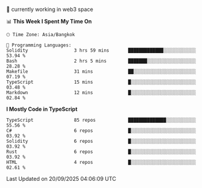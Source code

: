 🔭 currently working in web3 space

<!--START_SECTION:waka-->
📊 **This Week I Spent My Time On** 

```text
🕑︎ Time Zone: Asia/Bangkok

💬 Programming Languages: 
Solidity                 3 hrs 59 mins       █████████████░░░░░░░░░░░░   53.94 % 
Bash                     2 hrs 5 mins        ███████░░░░░░░░░░░░░░░░░░   28.28 % 
Makefile                 31 mins             ██░░░░░░░░░░░░░░░░░░░░░░░   07.19 % 
TypeScript               15 mins             █░░░░░░░░░░░░░░░░░░░░░░░░   03.48 % 
Markdown                 12 mins             █░░░░░░░░░░░░░░░░░░░░░░░░   02.84 % 
```

**I Mostly Code in TypeScript** 

```text
TypeScript               85 repos            ██████████████░░░░░░░░░░░   55.56 % 
C#                       6 repos             █░░░░░░░░░░░░░░░░░░░░░░░░   03.92 % 
Solidity                 6 repos             █░░░░░░░░░░░░░░░░░░░░░░░░   03.92 % 
Rust                     6 repos             █░░░░░░░░░░░░░░░░░░░░░░░░   03.92 % 
HTML                     4 repos             █░░░░░░░░░░░░░░░░░░░░░░░░   02.61 % 
```




 Last Updated on 20/09/2025 04:06:09 UTC
<!--END_SECTION:waka-->
